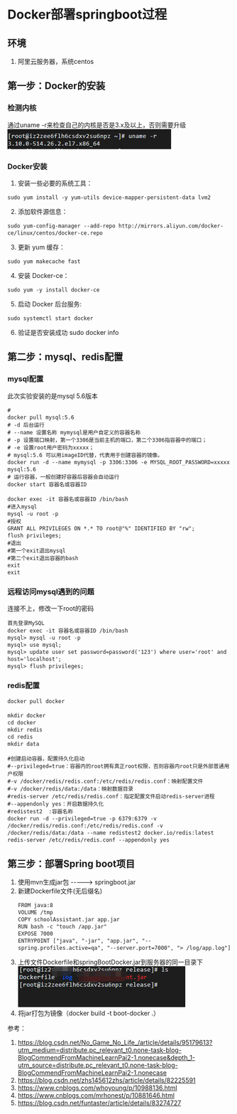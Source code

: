 # Docker部署springboot过程

## 环境
1. 阿里云服务器，系统centos

## 第一步：Docker的安装
### 检测内核
通过uname -r来检查自己的内核是否是3.x及以上，否则需要升级
![title](https://raw.githubusercontent.com/pallcard/noteImg/master/noteImg/2020/05/18/1589810615789-1589810615814.png)

### Docker安装
1. 安装一些必要的系统工具：
```
sudo yum install -y yum-utils device-mapper-persistent-data lvm2
```
2. 添加软件源信息：
```
sudo yum-config-manager --add-repo http://mirrors.aliyun.com/docker-ce/linux/centos/docker-ce.repo
```
3. 更新 yum 缓存：
```
sudo yum makecache fast
```
4. 安装 Docker-ce：
```
sudo yum -y install docker-ce
```
5. 启动 Docker 后台服务:
```
sudo systemctl start docker
```
6. 验证是否安装成功
sudo docker info

## 第二步：mysql、redis配置
### mysql配置
此次实验安装的是mysql 5.6版本
```
# 
docker pull mysql:5.6
# -d 后台运行
# --name 设置名称 mymysql是用户自定义的容器名称
# -p 设置端口映射，第一个3306是当前主机的端口，第二个3306指容器中的端口；
# -e 设置root用户密码为xxxxx；
# mysql:5.6 可以用imageID代替，代表用于创建容器的镜像。
docker run -d --name mymysql -p 3306:3306 -e MYSQL_ROOT_PASSWORD=xxxxx mysql:5.6
# 运行容器，一般创建好容器后容器会自动运行
docker start 容器名或容器ID

docker exec -it 容器名或容器ID /bin/bash
#进入mysql
mysql -u root -p
#授权
GRANT ALL PRIVILEGES ON *.* TO root@"%" IDENTIFIED BY "rw";
flush privileges;
#退出
#第一个exit退出mysql
#第二个exit退出容器的bash
exit
exit
```
### 远程访问mysql遇到的问题
连接不上，修改一下root的密码
```
首先登录MySQL
docker exec -it 容器名或容器ID /bin/bash
mysql> mysql -u root -p
mysql> use mysql;  
mysql> update user set password=password('123') where user='root' and host='localhost';  
mysql> flush privileges;  
```
### redis配置
```
docker pull docker
 
mkdir docker
cd docker
mkdir redis
cd redis
mkdir data
 
#创建启动容器，配置持久化启动
#--privileged=true：容器内的root拥有真正root权限，否则容器内root只是外部普通用户权限
#-v /docker/redis/redis.conf:/etc/redis/redis.conf：映射配置文件
#-v /docker/redis/data:/data：映射数据目录
#redis-server /etc/redis/redis.conf：指定配置文件启动redis-server进程
#--appendonly yes：开启数据持久化
#redistest2  :容器名称
docker run -d --privileged=true -p 6379:6379 -v /docker/redis/redis.conf:/etc/redis/redis.conf -v /docker/redis/data:/data --name redistest2 docker.io/redis:latest redis-server /etc/redis/redis.conf --appendonly yes
```

## 第三步：部署Spring boot项目
1. 使用mvn生成jar包 -----> springboot.jar
2. 新建Dockerfile文件(无后缀名)
    ```
    FROM java:8
    VOLUME /tmp
    COPY schoolAssistant.jar app.jar
    RUN bash -c "touch /app.jar"
    EXPOSE 7000
    ENTRYPOINT ["java", "-jar", "app.jar", "--spring.profiles.active=qa", "--server.port=7000", "> /log/app.log"]
    ```
3. 上传文件Dockerfile和springBootDocker.jar到服务器的同一目录下
![title](https://raw.githubusercontent.com/pallcard/noteImg/master/noteImg/2020/05/19/1589818682320-1589818682321.png)
4. 将jar打包为镜像（docker build -t boot-docker .）

参考：
1. https://blog.csdn.net/No_Game_No_Life_/article/details/95179613?utm_medium=distribute.pc_relevant_t0.none-task-blog-BlogCommendFromMachineLearnPai2-1.nonecase&depth_1-utm_source=distribute.pc_relevant_t0.none-task-blog-BlogCommendFromMachineLearnPai2-1.nonecase
2. https://blog.csdn.net/zhs145612zhs/article/details/82225591
3. https://www.cnblogs.com/whoyoung/p/10988136.html
4. https://www.cnblogs.com/mrhonest/p/10881646.html
5. https://blog.csdn.net/funtaster/article/details/83274727

